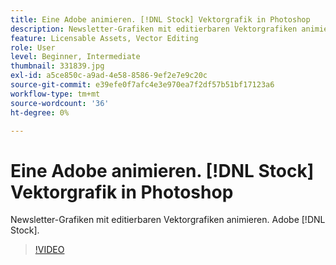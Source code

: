 ```yaml
---
title: Eine Adobe animieren. [!DNL Stock] Vektorgrafik in Photoshop
description: Newsletter-Grafiken mit editierbaren Vektorgrafiken animieren. Adobe [!DNL Stock]
feature: Licensable Assets, Vector Editing
role: User
level: Beginner, Intermediate
thumbnail: 331839.jpg
exl-id: a5ce850c-a9ad-4e58-8586-9ef2e7e9c20c
source-git-commit: e39efe0f7afc4e3e970ea7f2df57b51bf17123a6
workflow-type: tm+mt
source-wordcount: '36'
ht-degree: 0%

---
```


# Eine Adobe animieren. [!DNL Stock] Vektorgrafik in Photoshop

Newsletter-Grafiken mit editierbaren Vektorgrafiken animieren. Adobe [!DNL Stock].

>[!VIDEO](https://video.tv.adobe.com/v/331839?hidetitle=true)
